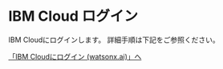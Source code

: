 # IBM Cloud ログイン

IBM Cloudにログインします。
詳細手順は下記をご参照ください。

[「IBM Cloudにログイン (watsonx.ai)」へ](../../../watsonx-ai/01_instance/01_ibmcloud_login/) 